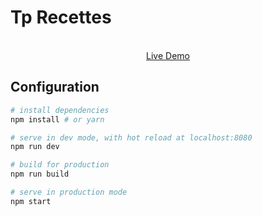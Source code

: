 # Tp Recettes

<p align="center">
  <a href="https://tpnotejs.herokuapp.com/" target="_blank">
    <br>
    Live Demo
  </a>
</p>

## Configuration


``` bash
# install dependencies
npm install # or yarn

# serve in dev mode, with hot reload at localhost:8080
npm run dev

# build for production
npm run build

# serve in production mode
npm start
```
